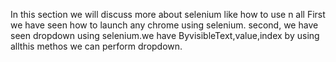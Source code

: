 In this section we will discuss more about selenium like how to use n all
First we have seen how to launch any chrome using selenium.
second, we have seen dropdown using selenium.we have ByvisibleText,value,index by using allthis methos we can perform dropdown.
